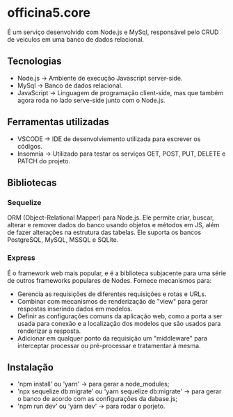 # officina5.core

É um serviço desenvolvido com Node.js e MySql, responsável pelo CRUD de veiculos em uma banco de dados relacional.

## Tecnologias

* Node.js -> Ambiente de execução Javascript server-side.
* MySql -> Banco de dados relacional.
* JavaScript -> Linguagem de programação client-side, mas que também agora roda no lado serve-side junto com o Node.js.

## Ferramentas utilizadas

* VSCODE -> IDE de desenvolviemento utilizada para escrever os códigos.
* Insomnia -> Utilizado para testar os serviços GET, POST, PUT, DELETE e PATCH do projeto.

## Bibliotecas

### Sequelize

ORM (Object-Relational Mapper) para Node.js. Ele permite criar, buscar, alterar e remover dados do banco usando objetos e métodos em JS, além de fazer alterações na estrutura das tabelas. Ele suporta os bancos PostgreSQL, MySQL, MSSQL e SQLite.

### Express

 É o framework web mais popular, e é a biblioteca subjacente para uma série de outros frameworks populares de Nodes. Fornece mecanismos para:

* Gerencia as requisições de diferentes requisições e rotas e URLs.
* Combinar com mecanismos de renderização de "view" para gerar respostas inserindo dados em modelos.
* Definir as configurações comuns da aplicação web, como a porta a ser usada para conexão e a localização dos modelos que são usados para renderizar a resposta.
* Adicionar em qualquer ponto da requisição um "middleware" para interceptar processar ou pré-processar e tratamentar à mesma.

## Instalação

* 'npm install' ou 'yarn' -> para gerar a node_modules;
* 'npx sequelize db:migrate' ou 'yarn sequelize db:migrate' -> para gerar o banco de acordo com as configurações da dabase.js;
* 'npm run dev' ou 'yarn dev' -> para rodar o porjeto.

